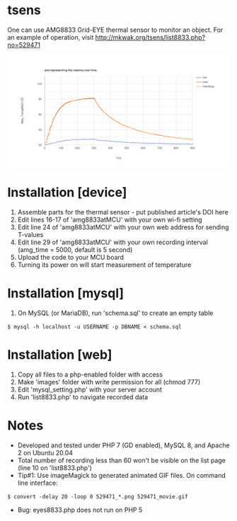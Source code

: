 # tsens
One can use AMG8833 Grid-EYE thermal sensor to monitor an object.
For an example of operation, visit http://mkwak.org/tsens/list8833.php?no=529471

![output as an image](https://github.com/mkwak/tsens/blob/main/example/529471_img.png)

# Installation [device]
1. Assemble parts for the thermal sensor - put published article's DOI here
2. Edit lines 16-17 of 'amg8833atMCU' with your own wi-fi setting
3. Edit line 24 of 'amg8833atMCU' with your own web address for sending T-values
4. Edit line 29 of 'amg8833atMCU' with your own recording interval (amg_time = 5000, default is 5 second)
5. Upload the code to your MCU board
6. Turning its power on will start measurement of temperature


# Installation [mysql]
1. On MySQL (or MariaDB), run 'schema.sql' to create an empty table
```
$ mysql -h localhost -u USERNAME -p DBNAME < schema.sql
```

# Installation [web]
1. Copy all files to a php-enabled folder with access
2. Make 'images' folder with write permission for all (chmod 777)
3. Edit 'mysql_setting.php' with your server account
4. Run 'list8833.php' to navigate recorded data


# Notes
  * Developed and tested under PHP 7 (GD enabled), MySQL 8, and Apache 2 on Ubuntu 20.04
  * Total number of recording less than 60 won't be visible on the list page (line 10 on 'list8833.php')  
  * Tip#1: Use imageMagick to generated animated GIF files. On command line interface: 
  ```
  $ convert -delay 20 -loop 0 529471_*.png 529471_movie.gif
  ```
  * Bug: eyes8833.php does not run on PHP 5
